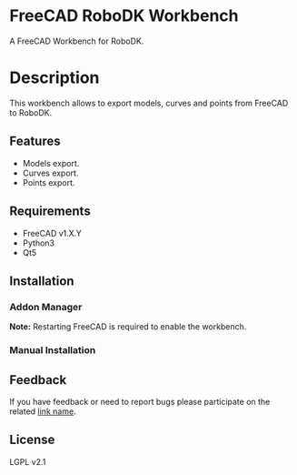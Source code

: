# FreeCAD RoboDK Workbench
A FreeCAD Workbench for RoboDK.  

# Description
This workbench allows to export models, curves and points from FreeCAD to RoboDK.

## Features

* Models export.  
* Curves export.  
* Points export. 

## Requirements
* FreeCAD v1.X.Y  
* Python3  
* Qt5

## Installation

### Addon Manager

**Note:** Restarting FreeCAD is required to enable the workbench.

### Manual Installation


## Feedback  
If you have feedback or need to report bugs please participate on the related [link name](https://). 

## License
LGPL v2.1